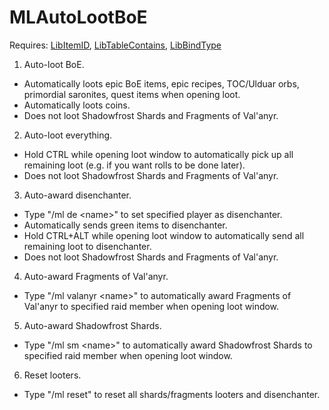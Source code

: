 # MLAutoLootBoE
 Requires: [LibItemID](https://github.com/Homerocker/LibItemID), [LibTableContains](https://github.com/Homerocker/LibTableContains), [LibBindType](https://github.com/Homerocker/LibBindType)
 
 1. Auto-loot BoE.
   - Automatically loots epic BoE items, epic recipes, TOC/Ulduar orbs, primordial saronites, quest items when opening loot.
   - Automatically loots coins.
   - Does not loot Shadowfrost Shards and Fragments of Val'anyr.
 2. Auto-loot everything.
   - Hold CTRL while opening loot window to automatically pick up all remaining loot (e.g. if you want rolls to be done later).
   - Does not loot Shadowfrost Shards and Fragments of Val'anyr.
 3. Auto-award disenchanter.
   - Type "/ml de \<name\>" to set specified player as disenchanter.
   - Automatically sends green items to disenchanter.
   - Hold CTRL+ALT while opening loot window to automatically send all remaining loot to disenchanter.
   - Does not loot Shadowfrost Shards and Fragments of Val'anyr.
 4. Auto-award Fragments of Val'anyr.
   - Type "/ml valanyr \<name\>" to automatically award Fragments of Val'anyr to specified raid member when opening loot window.
 5. Auto-award Shadowfrost Shards.
   - Type "/ml sm \<name\>" to automatically award Shadowfrost Shards to specified raid member when opening loot window.
 6. Reset looters.
   - Type "/ml reset" to reset all shards/fragments looters and disenchanter.
